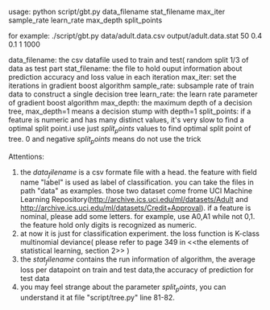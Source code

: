 usage: python script/gbt.py data_filename stat_filename max_iter sample_rate learn_rate max_depth split_points

for example: ./script/gbt.py data/adult.data.csv output/adult.data.stat 50 0.4 0.1 1 1000

data_filename: the csv datafile used to train and test( random split 1/3 of data as test part
stat_filename: the file to hold ouput information about prediction accuracy and loss value in each iteration
max_iter: set the iterations in gradient boost algorithm
sample_rate: subsample rate of train data to construct a single decision tree
learn_rate: the learn rate parameter of gradient boost algorithm
max_depth: the maximum depth of a decision tree, max_depth=1 means a decision stump with depth=1
split_points: if a feature is numeric and has many distinct values, it's very slow to find a optimal split point.i use just $split_points$ values to find optimal split point of tree. 0 and negative $split_points$ means do not use the trick


Attentions:
1. the $data_filename$ is a csv formate file with a head. the feature with field name "label" is used as label of classification. you can take the files in path "data" as examples. those two dataset come frome UCI Machine Learning Repository(http://archive.ics.uci.edu/ml/datasets/Adult and http://archive.ics.uci.edu/ml/datasets/Credit+Approval). if a feature is nominal, please add some letters. for example, use A0,A1 while not 0,1. the feature hold only digits is recognized as numeric.
2. at now it is just for classification experiment. the loss function is K-class multinomial deviance( please refer to page 349 in <<the elements of statistical learning, section 2>> )
3. the $stat_filename$ contains the run information of algorithm, the average loss per datapoint on train and test data,the accuracy of prediction for test data
4. you may feel strange about the parameter $split_points$, you can understand it at file "script/tree.py" line 81-82.
